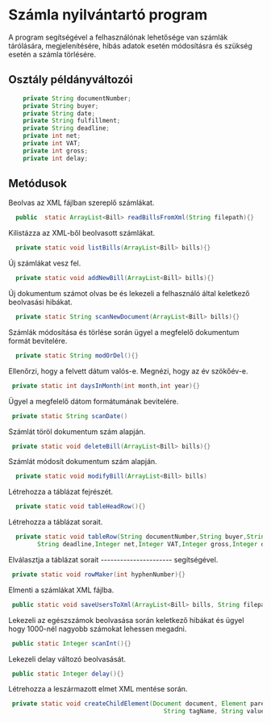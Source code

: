 Számla nyilvántartó program
===
A program segítségével a felhasználónak lehetősége van számlák tárólására, megjelenítésére, hibás adatok esetén módosításra és szükség esetén a számla törlésére.

## Osztály példányváltozói
```java
    private String documentNumber;
    private String buyer;
    private String date;
    private String fulfillment;
    private String deadline;
    private int net;
    private int VAT;
    private int gross;
    private int delay;
```
## Metódusok
Beolvas az XML fájlban szereplő számlákat.
```java
  public  static ArrayList<Bill> readBillsFromXml(String filepath){}
```
Kilistázza az XML-ből beolvasott számlákat.
```java
  private static void listBills(ArrayList<Bill> bills){}
```
Új számlákat vesz fel.
```java
  private static void addNewBill(ArrayList<Bill> bills){}
```
Új dokumentum számot olvas be és lekezeli a felhasználó által keletkező beolvasási hibákat.
```java
  private static String scanNewDocument(ArrayList<Bill> bills){}
```
Számlák módosítása és törlése során ügyel a megfelelő dokumentum formát bevitelére.
```java
  private static String modOrDel(){}
```
Ellenőrzi, hogy a felvett dátum valós-e. Megnézi, hogy az év szökőév-e.
```java
 private static int daysInMonth(int month,int year){}
```
Ügyel a megfelelő dátom formátumának bevitelére.
```java
 private static String scanDate()
```
Számlát töröl dokumentum szám alapján.
```java
 private static void deleteBill(ArrayList<Bill> bills){}
```
Számlát módosít dokumentum szám alapján.
```java
  private static void modifyBill(ArrayList<Bill> bills)
```
Létrehozza a táblázat fejrészét.
```java
  private static void tableHeadRow(){}
```
Létrehozza a táblázat sorait.
```java
  private static void tableRow(String documentNumber,String buyer,String date,String fulfillment,
        String deadline,Integer net,Integer VAT,Integer gross,Integer delay){}
```
Elválasztja a táblázat sorait ---------------------- segítségével.
```java
 private static void rowMaker(int hyphenNumber){}
```
Elmenti a számlákat XML fájlba.
```java
 public static void saveUsersToXml(ArrayList<Bill> bills, String filepath){}
```
Lekezeli az egészszámok beolvasása során keletkező hibákat és ügyel hogy 1000-nél nagyobb számokat lehessen megadni.
```java
 public static Integer scanInt(){}
```
Lekezeli delay változó beolvasását.
```java
 public static Integer delay(){}
```
Létrehozza a leszármazott elmet XML mentése során.
```java
 private static void createChildElement(Document document, Element parent,
                                           String tagName, String value) {}
```
